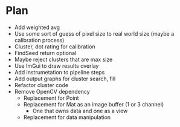 # Plan

- Add weighted avg
- Use some sort of guess of pixel size to real world size (maybe a calibration process)
- Cluster, dot rating for calibration
- FindSeed return optional
- Maybe reject clusters that are max size
- Use ImGui to draw results overlay
- Add instrumetation to pipeline steps
- Add output graphs for cluster search, fill
- Refactor cluster code
- Remove OpenCV dependency
	- Replacement for Point
	- Replacement for Mat as an image buffer (1 or 3 channel)
		- One that owns data and one as a view
	- Replacement for data manipulation